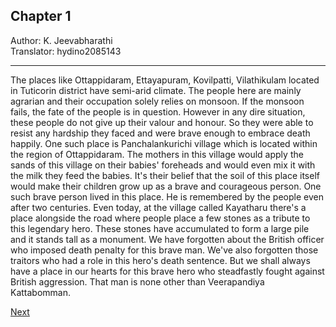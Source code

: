 ## Chapter 1
Author: K. Jeevabharathi  
Translator: hydino2085143

---

The places like Ottappidaram, Ettayapuram, Kovilpatti, Vilathikulam located in Tuticorin district have semi-arid climate. The people here are mainly agrarian and their occupation solely relies on monsoon. If the monsoon fails, the fate of the people is in question. However in any dire situation, these people do not give up their valour and honour. So they were able to resist any hardship they faced and were brave enough to embrace death happily. One such place is Panchalankurichi village which is located within the region of Ottappidaram. The mothers in this village would apply the sands of this village on their babies' foreheads and would even mix it with the milk they feed the babies. It's their belief that the soil of this place itself would make their children grow up as a brave and courageous person. One such brave person lived in this place. He is remembered by the people even after two centuries. Even today, at the village called Kayatharu there's a place alongside the road where people place a few stones as a tribute to this legendary hero. These stones have accumulated to form a large pile and it stands tall as a monument. We have forgotten about the British officer who imposed death penalty for this brave man. We've also forgotten those traitors who had a role in this hero's death sentence. But we shall always have a place in our hearts for this brave hero who steadfastly fought against British aggression. That man is none other than Veerapandiya Kattabomman.

<span class="next">[Next](./chapter-2.md)</span>